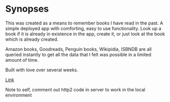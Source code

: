 # Synopses

This was created as a means to remember books I have read in the past. A simple deployed app with comforting, easy to use functionality. Look up a book if it is already in existence in the app, create it, or just look at the book which is already created.

Amazon books, Goodreads, Penguin books, Wikipidia, ISBNDB are all queried instantly to get all the data that I felt was possible in a limited amount of time.

Built with love over several weeks.

[Link](https://bookspassed.com)

Note to self, comment out http2 code in server to work in the local environment

